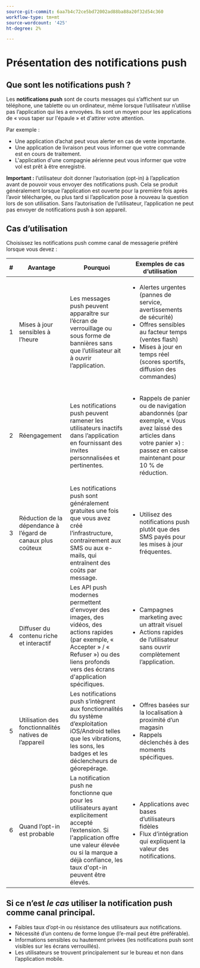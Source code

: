 ```yaml
---
source-git-commit: 6aa7b4c72ce5bd72002ad88ba88a20f32d54c360
workflow-type: tm+mt
source-wordcount: '425'
ht-degree: 2%

---
```


# Présentation des notifications push

## Que sont les notifications push ?

Les **notifications push** sont de courts messages qui s’affichent sur un téléphone, une tablette ou un ordinateur, même lorsque l’utilisateur n’utilise pas l’application qui les a envoyées. Ils sont un moyen pour les applications de « vous taper sur l&#39;épaule » et d&#39;attirer votre attention.

Par exemple :

* Une application d’achat peut vous alerter en cas de vente importante.
* Une application de livraison peut vous informer que votre commande est en cours de traitement.
* L&#39;application d&#39;une compagnie aérienne peut vous informer que votre vol est prêt à être enregistré.

**Important :** l’utilisateur doit donner l’autorisation (opt-in) à l’application avant de pouvoir vous envoyer des notifications push. Cela se produit généralement lorsque l’application est ouverte pour la première fois après l’avoir téléchargée, ou plus tard si l’application pose à nouveau la question lors de son utilisation. Sans l’autorisation de l’utilisateur, l’application ne peut pas envoyer de notifications push à son appareil.

## Cas d’utilisation

Choisissez les notifications push comme canal de messagerie préféré lorsque vous devez :

| # | Avantage | Pourquoi | Exemples de cas d’utilisation |
|---|---------|-----|-------------------|
| 1 | Mises à jour sensibles à l’heure | Les messages push peuvent apparaître sur l’écran de verrouillage ou sous forme de bannières sans que l’utilisateur ait à ouvrir l’application. | <ul><li> Alertes urgentes (pannes de service, avertissements de sécurité)</li><li>Offres sensibles au facteur temps (ventes flash)</li><li> Mises à jour en temps réel (scores sportifs, diffusion des commandes)</ul> |
| 2 | Réengagement | Les notifications push peuvent ramener les utilisateurs inactifs dans l’application en fournissant des invites personnalisées et pertinentes. | <ul><li> Rappels de panier ou de navigation abandonnés (par exemple, « Vous avez laissé des articles dans votre panier ») : passez en caisse maintenant pour 10 % de réduction.</li></ul> |
| 3 | Réduction de la dépendance à l’égard de canaux plus coûteux | Les notifications push sont généralement gratuites une fois que vous avez créé l’infrastructure, contrairement aux SMS ou aux e-mails, qui entraînent des coûts par message. | <ul><li> Utilisez des notifications push plutôt que des SMS payés pour les mises à jour fréquentes.</li></ul> |
| 4 | Diffuser du contenu riche et interactif | Les API push modernes permettent d&#39;envoyer des images, des vidéos, des actions rapides (par exemple, « Accepter » / « Refuser ») ou des liens profonds vers des écrans d&#39;application spécifiques. | <ul><li>Campagnes marketing avec un attrait visuel</li><li>Actions rapides de l’utilisateur sans ouvrir complètement l’application.</li></ul> |
| 5 | Utilisation des fonctionnalités natives de l’appareil | Les notifications push s’intègrent aux fonctionnalités du système d’exploitation iOS/Android telles que les vibrations, les sons, les badges et les déclencheurs de géorepérage. | <ul><li> Offres basées sur la localisation à proximité d’un magasin</li><li> Rappels déclenchés à des moments spécifiques.</li></ul> |
| 6 | Quand l’opt-in est probable | La notification push ne fonctionne que pour les utilisateurs ayant explicitement accepté l’extension. Si l&#39;application offre une valeur élevée ou si la marque a déjà confiance, les taux d&#39;opt-in peuvent être élevés. | <ul><li> Applications avec bases d’utilisateurs fidèles</li><li> Flux d’intégration qui expliquent la valeur des notifications.</li></ul> |

## Si ce n’est *le cas* utiliser la notification push comme canal principal.

* Faibles taux d’opt-in ou résistance des utilisateurs aux notifications.
* Nécessité d’un contenu de forme longue (l’e-mail peut être préférable).
* Informations sensibles ou hautement privées (les notifications push sont visibles sur les écrans verrouillés).
* Les utilisateurs se trouvent principalement sur le bureau et non dans l’application mobile.
